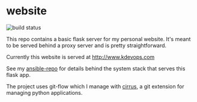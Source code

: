 # website

![build status](https://travis-ci.org/ksnavely/website.svg?branch=develop)

This repo contains a basic flask server for my personal website. It's meant to be served behind a proxy server and is pretty straightforward.

Currently this website is served at http://www.kdevops.com

See my [ansible-repo](https://github.com/ksnavely/ansible-repo) for details behind the system stack that serves this flask app.

The project uses git-flow which I manage with [cirrus](https://github.com/evansde77/cirrus), a git extension for managing python applications.
